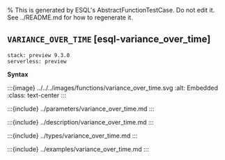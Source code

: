 % This is generated by ESQL's AbstractFunctionTestCase. Do not edit it. See ../README.md for how to regenerate it.

## `VARIANCE_OVER_TIME` [esql-variance_over_time]
```{applies_to}
stack: preview 9.3.0
serverless: preview
```

**Syntax**

:::{image} ../../../images/functions/variance_over_time.svg
:alt: Embedded
:class: text-center
:::


:::{include} ../parameters/variance_over_time.md
:::

:::{include} ../description/variance_over_time.md
:::

:::{include} ../types/variance_over_time.md
:::

:::{include} ../examples/variance_over_time.md
:::
